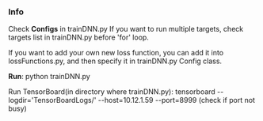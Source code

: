 
### Info

Check **Configs** in trainDNN.py
If you want to run multiple targets, check targets list in trainDNN.py before 'for' loop.

If you want to add your own new loss function, you can add it into lossFunctions.py, and then specify it in trainDNN.py Config class.

**Run**: python trainDNN.py

Run TensorBoard(in directory where trainDNN.py): tensorboard --logdir='TensorBoardLogs/' --host=10.12.1.59 --port=8999  (check if port not busy)
